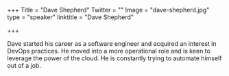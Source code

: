 +++
Title = "Dave Shepherd"
Twitter = ""
Image = "dave-shepherd.jpg"
type = "speaker"
linktitle = "Dave Shepherd"

+++

 Dave started his career as a software engineer and acquired an interest in DevOps practices. He moved into a more operational role and is keen to leverage the power of the cloud. He is constantly trying to automate himself out of a job. 

